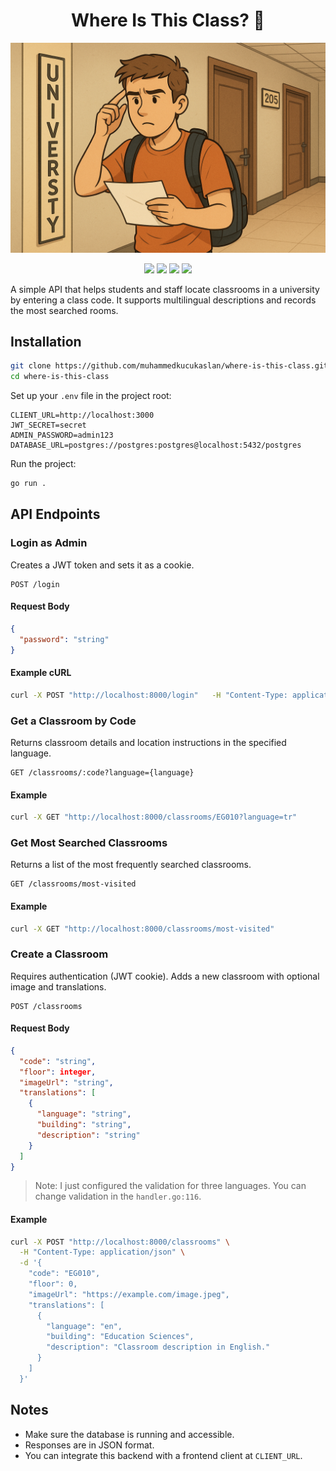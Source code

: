 <h1 align="center">Where Is This Class? 📍</h1>

<p align="center">
  <img src="./public/image.png" alt="Banner" width="600"/>
</p>

<p align="center">
  <img src="https://img.shields.io/badge/Golang-00ADD8?style=for-the-badge&logo=go&logoColor=white"/>
  <img src="https://img.shields.io/badge/Fiber-00A99D?style=for-the-badge&logo=go-fiber&logoColor=white"/>
  <img src="https://img.shields.io/badge/PostgreSQL-4169E1?style=for-the-badge&logo=postgresql&logoColor=white"/>
  <img src="https://img.shields.io/badge/JWT-000000?style=for-the-badge&logo=JSON%20web%20tokens&logoColor=white"/>
</p>

A simple API that helps students and staff locate classrooms in a university by entering a class code. It supports multilingual descriptions and records the most searched rooms.

## Installation

```bash
git clone https://github.com/muhammedkucukaslan/where-is-this-class.git
cd where-is-this-class
```

Set up your `.env` file in the project root:

```env
CLIENT_URL=http://localhost:3000
JWT_SECRET=secret
ADMIN_PASSWORD=admin123
DATABASE_URL=postgres://postgres:postgres@localhost:5432/postgres
```

Run the project:

```bash
go run .
```

## API Endpoints

### Login as Admin

Creates a JWT token and sets it as a cookie.

```http
POST /login
```

#### Request Body

```json
{
  "password": "string"
}
```

#### Example cURL

```bash
curl -X POST "http://localhost:8000/login"   -H "Content-Type: application/json"   -d '{"password": "admin123"}'
```

### Get a Classroom by Code

Returns classroom details and location instructions in the specified language.

```http
GET /classrooms/:code?language={language}
```

#### Example

```bash
curl -X GET "http://localhost:8000/classrooms/EG010?language=tr"
```

### Get Most Searched Classrooms

Returns a list of the most frequently searched classrooms.

```http
GET /classrooms/most-visited
```

#### Example

```bash
curl -X GET "http://localhost:8000/classrooms/most-visited"
```

### Create a Classroom

Requires authentication (JWT cookie). Adds a new classroom with optional image and translations.

```http
POST /classrooms
```

#### Request Body

```json
{
  "code": "string",
  "floor": integer,
  "imageUrl": "string",
  "translations": [
    {
      "language": "string",
      "building": "string",
      "description": "string"
    }
  ]
}
```

> Note: I just configured the validation for three languages. You can change validation in the `handler.go:116`.

#### Example 

```bash
curl -X POST "http://localhost:8000/classrooms" \
  -H "Content-Type: application/json" \
  -d '{
    "code": "EG010",
    "floor": 0,
    "imageUrl": "https://example.com/image.jpeg",
    "translations": [
      {
        "language": "en",
        "building": "Education Sciences",
        "description": "Classroom description in English."
      }
    ]
  }'
```

## Notes

- Make sure the database is running and accessible.
- Responses are in JSON format.
- You can integrate this backend with a frontend client at `CLIENT_URL`.
